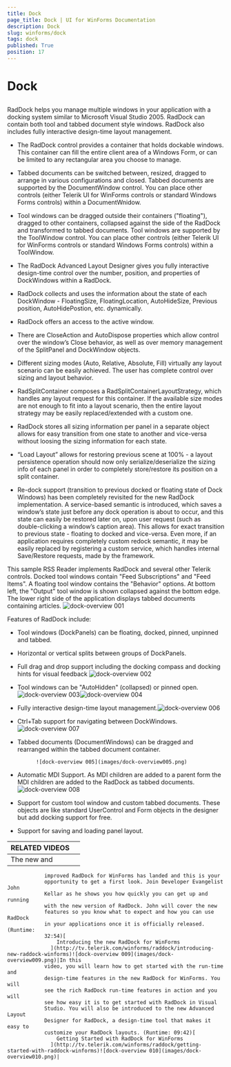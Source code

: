 ```yaml
---
title: Dock
page_title: Dock | UI for WinForms Documentation
description: Dock
slug: winforms/dock
tags: dock
published: True
position: 17
---
```


# Dock



## 

RadDock helps you manage multiple windows in your application with a docking
          system similar to Microsoft Visual Studio 2005. RadDock
          can contain both tool and tabbed document style windows. RadDock also
          includes fully interactive design-time layout management.
        

* The RadDock control provides a container that holds dockable windows.
              This container can fill the entire client area of a Windows Form, or can be
              limited to any rectangular area you choose to manage.
            

* Tabbed documents can be switched between, resized, dragged to
              arrange in various configurations and closed. Tabbed documents are
              supported by the DocumentWindow control. You can place other controls
              (either Telerik UI for WinForms controls or standard Windows Forms controls) within a
              DocumentWnidow.
            

* Tool windows can be dragged outside their containers ("floating"),
              dragged to other containers, collapsed against the side
              of the RadDock and transformed to tabbed documents. Tool
              windows are supported by the ToolWindow control. You can place other
              controls (either Telerik UI for WinForms controls or standard Windows Forms controls)
              within a ToolWindow.
            

* The RadDock Advanced Layout Designer gives you fully interactive
              design-time control over the number, position, and properties of
              DockWindows within a RadDock.
            

* RadDock collects and uses the information about the state of each
              DockWindow - FloatingSize, FloatingLocation, AutoHideSize, Previous
              position, AutoHidePostion, etc. dynamically.
            

* RadDock offers an access to the active window.

* There are CloseAction and AutoDispose properties which allow control
              over the window’s Close behavior, as well as over memory management of the
              SplitPanel and DockWindow objects.
            

* Different sizing modes (Auto, Relative, Absolute, Fill) virtually any
              layout scenario can be easily achieved. The user has complete control over
              sizing and layout behavior.
            

* RadSplitContainer composes a RadSplitContainerLayoutStrategy, which
              handles any layout request for this container. If the available size modes
              are not enough to fit into a layout scenario, then the entire layout
              strategy may be easily replaced/extended with a custom one.
            

* RadDock stores all sizing information per panel in a separate object
              allows for easy transition from one state to another and vice-versa without
              loosing the sizing information for each state.
            

* “Load Layout” allows for restoring previous scene at 100% - a layout
              persistence operation should now only serialize/deserialize the sizing
              info of each panel in order to completely store/restore its position on a
              split container.
            

* Re-dock support (transition to previous docked or floating state of Dock
              Windows) has been completely revisited for the new RadDock implementation.
              A service-based semantic is introduced, which saves a window’s state just
              before any dock operation is about to occur, and this state can easily be
              restored later on, upon user request (such as double-clicking a window’s
              caption area). This allows for exact transition to previous state -
              floating to docked and vice-versa. Even more, if an application requires
              completely custom redock semantic, it may be easily replaced by registering
              a custom service, which handles internal Save/Restore requests, made by the
              framework.
            

This sample RSS Reader implements RadDock and several other Telerik
          controls. Docked tool windows contain "Feed Subscriptions" and "Feed Items". A
          floating tool window contains the "Behavior" options. At bottom left, the
          "Output" tool window is shown collapsed against the bottom edge. The lower
          right side of the application displays tabbed documents containing
          articles.
        ![dock-overview 001](images/dock-overview001.png)

Features of RadDock include:

* Tool windows (DockPanels) can be floating, docked, pinned, unpinned and
              tabbed.
            

* Horizontal or vertical splits between groups of DockPanels.

* Full drag and drop support including the docking compass and docking
              hints for visual feedback
            ![dock-overview 002](images/dock-overview002.png)

* Tool windows can be "AutoHidden" (collapsed) or pinned open.   ![dock-overview 003](images/dock-overview003.png)![dock-overview 004](images/dock-overview004.png)

* Fully interactive design-time layout management.![dock-overview 006](images/dock-overview006.png)

* Ctrl+Tab support for navigating between DockWindows.![dock-overview 007](images/dock-overview007.png)

* Tabbed documents (DocumentWindows) can be dragged and rearranged within
              the tabbed document container.

            ![dock-overview 005](images/dock-overview005.png)

* Automatic MDI Support. As MDI children are added to a parent form the
              MDI children are added to the RadDock as tabbed documents.
            ![dock-overview 008](images/dock-overview008.png)

* Support for custom tool window and custom tabbed documents. These
              objects are like standard UserControl and Form objects in the designer but
              add docking support for free. 
            

* Support for saving and loading panel layout.


| RELATED VIDEOS |  |
| ------ | ------ |
|The new and
                improved RadDock for WinForms has landed and this is your
                opportunity to get a first look. Join Developer Evangelist John
                Kellar as he shows you how quickly you can get up and running
                with the new version of RadDock. John will cover the new
                features so you know what to expect and how you can use RadDock
                in your applications once it is officially released. (Runtime:
                32:54)[
                    Introducing the new RadDock for WinForms
                  ](http://tv.telerik.com/winforms/raddock/introducing-new-raddock-winforms)![dock-overview 009](images/dock-overview009.png)|In this
                video, you will learn how to get started with the run-time and
                design-time features in the new RadDock for WinForms. You will
                see the rich RadDock run-time features in action and you will
                see how easy it is to get started with RadDock in Visual
                Studio. You will also be introduced to the new Advanced Layout
                Designer for RadDock, a design-time tool that makes it easy to
                customize your RadDock layouts. (Runtime: 09:42)[
                    Getting Started with RadDock for WinForms
                  ](http://tv.telerik.com/winforms/raddock/getting-started-with-raddock-winforms)![dock-overview 010](images/dock-overview010.png)|

